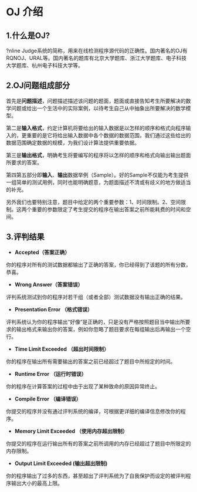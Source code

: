 # OJ 介绍 #

## 1.什么是OJ?
?nline Judge系统的简称，用来在线检测程序源代码的正确性。国内著名的OJ有RQNOJ、URAL等。国内著名的题库有北京大学题库、浙江大学题库、电子科技大学题库、杭州电子科技大学等。

## 2.OJ问题组成部分 ##
首先是**问题描述**，问题描述描述该问题的题面，题面或直接告知考生所要解决的数学问题或给出一个生活中的实际案例，以待考生自己从中抽象出所要解决的数学模型。

第二是**输入格式**，约定计算机将要给出的输入数据是以怎样的顺序和格式向程序输入的，更重要的是它将给出输入数据中各个数据的数据范围，我们通过这些给出的数据范围确定数据的规模，为我们设计算法提供重要依据。

第三是**输出格式**，明确考生将要编写的程序将以怎样的顺序和格式向输出输出题面所要求的答案。

第四第五部分即**输入**、**输出**数据举例（Sample）。好的Sample不仅能为考生提供一组简单的测试用例，同时也能明确题意，为题面描述不清或有歧义的地方做适当的补充。

另外我们也要特别注意，题目中给定的两个重要参数：1、时间限制。2、空间限制。这两个重要的参数限定了考生提交的程序在输出答案之前所能耗费的时间和空间。

## 3.评判结果 ##
- **Accepted（答案正确）**

你的程序对所有的测试数据都输出了正确的答案，你已经得到了该题的所有分数，恭喜。

- **Wrong Answer（答案错误）**

评判系统测试到你的程序对若干组（或者全部）测试数据没有输出正确的结果。

- **Presentation Error （格式错误）**

评判系统认为你的程序输出“好像”是正确的，只是没有严格按照题目当中输出所要求的输出格式来输出你的答案，例如你忽略了题目要求在每组输出后再输出一个空行。

- **Time Limit Exceeded （超出时间限制）**

你的程序在输出所有需要输出的答案之前已经超过了题目中所规定的时间。

- **Runtime Error （运行时错误）**

你的程序在计算答案的过程中由于出现了某种致命的原因异常终止。

- **Compile Error （编译错误）**

你提交的程序并没有通过评判系统的编译，可根据更详细的编译信息修改你的程序。

- **Memory Limit Exceeded （使用内存超出限制）**

你提交的程序在运行输出所有的答案之前所调用的内存已经超过了题目中所限定的内存限制。

- **Output Limit Exceeded (输出超出限制)**

你的程序输出了过多的东西，甚至超出了评判系统为了自我保护而设定的被评判程序输出大小的最高上限。
